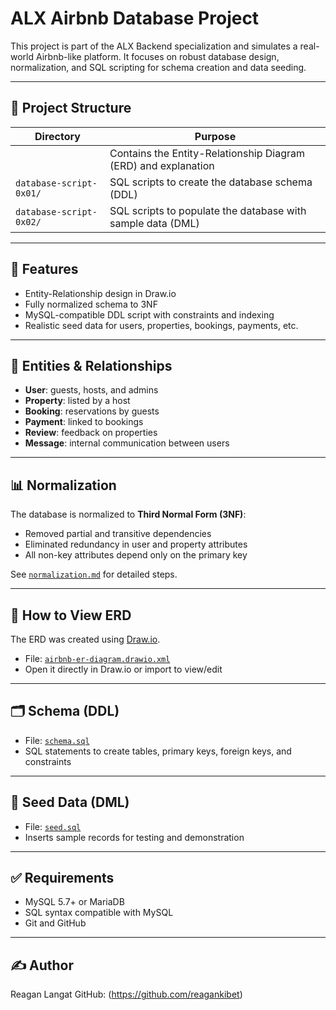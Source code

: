 # ALX Airbnb Database Project

This project is part of the ALX Backend specialization and simulates a real-world Airbnb-like platform. It focuses on robust database design, normalization, and SQL scripting for schema creation and data seeding.

---

## 📁 Project Structure

| Directory | Purpose |
|----------|---------|
|  | Contains the Entity-Relationship Diagram (ERD) and explanation |
| `database-script-0x01/` | SQL scripts to create the database schema (DDL) |
| `database-script-0x02/` | SQL scripts to populate the database with sample data (DML) |

---

## 🧩 Features

- Entity-Relationship design in Draw.io
- Fully normalized schema to 3NF
- MySQL-compatible DDL script with constraints and indexing
- Realistic seed data for users, properties, bookings, payments, etc.

---

## 🧱 Entities & Relationships

- **User**: guests, hosts, and admins
- **Property**: listed by a host
- **Booking**: reservations by guests
- **Payment**: linked to bookings
- **Review**: feedback on properties
- **Message**: internal communication between users

---

## 📊 Normalization

The database is normalized to **Third Normal Form (3NF)**:
- Removed partial and transitive dependencies
- Eliminated redundancy in user and property attributes
- All non-key attributes depend only on the primary key

See [`normalization.md`](./normalization.md) for detailed steps.

---

## 🧠 How to View ERD

The ERD was created using [Draw.io](https://app.diagrams.net).

- File: [`airbnb-er-diagram.drawio.xml`](./ERD/airbnb-er-diagram.drawio.xml)
- Open it directly in Draw.io or import to view/edit

---

## 🗂️ Schema (DDL)

- File: [`schema.sql`](./database-script-0x01/schema.sql)
- SQL statements to create tables, primary keys, foreign keys, and constraints

---

## 🌱 Seed Data (DML)

- File: [`seed.sql`](./database-script-0x02/seed.sql)
- Inserts sample records for testing and demonstration

---

## ✅ Requirements

- MySQL 5.7+ or MariaDB
- SQL syntax compatible with MySQL
- Git and GitHub

---

## ✍️ Author

Reagan Langat
GitHub: (https://github.com/reagankibet)

